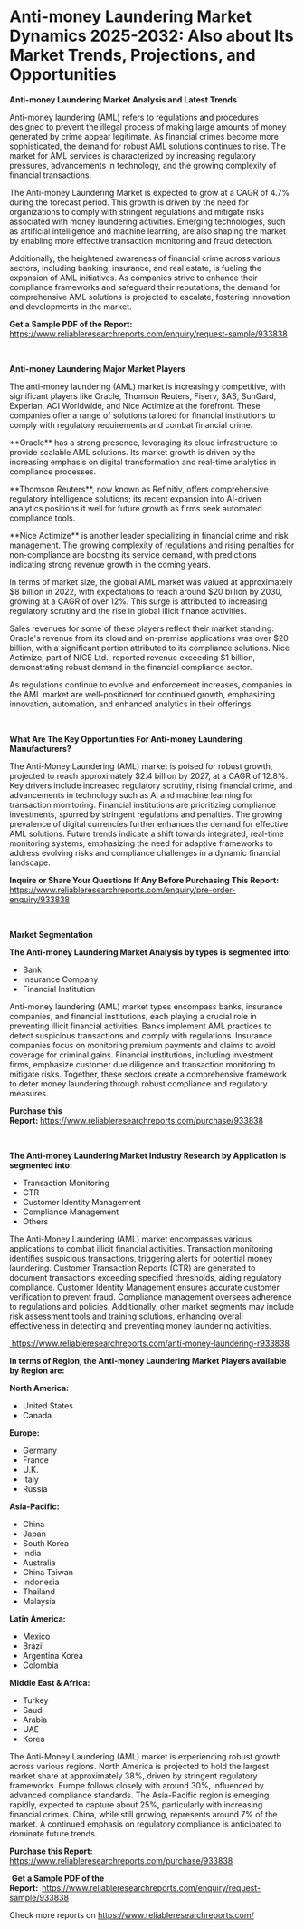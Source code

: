 <p><h1>Anti-money Laundering Market Dynamics 2025-2032: Also about Its Market Trends, Projections, and Opportunities</h1></p><p><strong>Anti-money Laundering Market Analysis and Latest Trends</strong></p>
<p><p>Anti-money laundering (AML) refers to regulations and procedures designed to prevent the illegal process of making large amounts of money generated by crime appear legitimate. As financial crimes become more sophisticated, the demand for robust AML solutions continues to rise. The market for AML services is characterized by increasing regulatory pressures, advancements in technology, and the growing complexity of financial transactions.</p><p>The Anti-money Laundering Market is expected to grow at a CAGR of 4.7% during the forecast period. This growth is driven by the need for organizations to comply with stringent regulations and mitigate risks associated with money laundering activities. Emerging technologies, such as artificial intelligence and machine learning, are also shaping the market by enabling more effective transaction monitoring and fraud detection.</p><p>Additionally, the heightened awareness of financial crime across various sectors, including banking, insurance, and real estate, is fueling the expansion of AML initiatives. As companies strive to enhance their compliance frameworks and safeguard their reputations, the demand for comprehensive AML solutions is projected to escalate, fostering innovation and developments in the market.</p></p>
<p><strong>Get a Sample PDF of the Report:&nbsp;</strong> <a href="https://www.reliableresearchreports.com/enquiry/request-sample/933838?utm_campaign=2714&utm_medium=2&utm_source=Github&utm_content=ia&utm_term=11032025&utm_id=anti-money-laundering">https://www.reliableresearchreports.com/enquiry/request-sample/933838</a></p>
<p>&nbsp;</p>
<p><strong>Anti-money Laundering Major Market Players</strong></p>
<p><p>The anti-money laundering (AML) market is increasingly competitive, with significant players like Oracle, Thomson Reuters, Fiserv, SAS, SunGard, Experian, ACI Worldwide, and Nice Actimize at the forefront. These companies offer a range of solutions tailored for financial institutions to comply with regulatory requirements and combat financial crime.</p><p>**Oracle** has a strong presence, leveraging its cloud infrastructure to provide scalable AML solutions. Its market growth is driven by the increasing emphasis on digital transformation and real-time analytics in compliance processes. </p><p>**Thomson Reuters**, now known as Refinitiv, offers comprehensive regulatory intelligence solutions; its recent expansion into AI-driven analytics positions it well for future growth as firms seek automated compliance tools. </p><p>**Nice Actimize** is another leader specializing in financial crime and risk management. The growing complexity of regulations and rising penalties for non-compliance are boosting its service demand, with predictions indicating strong revenue growth in the coming years. </p><p>In terms of market size, the global AML market was valued at approximately $8 billion in 2022, with expectations to reach around $20 billion by 2030, growing at a CAGR of over 12%. This surge is attributed to increasing regulatory scrutiny and the rise in global illicit finance activities.</p><p>Sales revenues for some of these players reflect their market standing: Oracle's revenue from its cloud and on-premise applications was over $20 billion, with a significant portion attributed to its compliance solutions. Nice Actimize, part of NICE Ltd., reported revenue exceeding $1 billion, demonstrating robust demand in the financial compliance sector.</p><p>As regulations continue to evolve and enforcement increases, companies in the AML market are well-positioned for continued growth, emphasizing innovation, automation, and enhanced analytics in their offerings.</p></p>
<p>&nbsp;</p>
<p><strong>What Are The Key Opportunities For Anti-money Laundering Manufacturers?</strong></p>
<p><p>The Anti-Money Laundering (AML) market is poised for robust growth, projected to reach approximately $2.4 billion by 2027, at a CAGR of 12.8%. Key drivers include increased regulatory scrutiny, rising financial crime, and advancements in technology such as AI and machine learning for transaction monitoring. Financial institutions are prioritizing compliance investments, spurred by stringent regulations and penalties. The growing prevalence of digital currencies further enhances the demand for effective AML solutions. Future trends indicate a shift towards integrated, real-time monitoring systems, emphasizing the need for adaptive frameworks to address evolving risks and compliance challenges in a dynamic financial landscape.</p></p>
<p><strong>Inquire or Share Your Questions If Any Before Purchasing This Report:</strong> <a href="https://www.reliableresearchreports.com/enquiry/pre-order-enquiry/933838?utm_campaign=2714&utm_medium=2&utm_source=Github&utm_content=ia&utm_term=11032025&utm_id=anti-money-laundering">https://www.reliableresearchreports.com/enquiry/pre-order-enquiry/933838</a></p>
<p>&nbsp;</p>
<p><strong>Market Segmentation</strong></p>
<p><strong>The Anti-money Laundering Market Analysis by types is segmented into:</strong></p>
<p><ul><li>Bank</li><li>Insurance Company</li><li>Financial Institution</li></ul></p>
<p><p>Anti-money laundering (AML) market types encompass banks, insurance companies, and financial institutions, each playing a crucial role in preventing illicit financial activities. Banks implement AML practices to detect suspicious transactions and comply with regulations. Insurance companies focus on monitoring premium payments and claims to avoid coverage for criminal gains. Financial institutions, including investment firms, emphasize customer due diligence and transaction monitoring to mitigate risks. Together, these sectors create a comprehensive framework to deter money laundering through robust compliance and regulatory measures.</p></p>
<p><strong>Purchase this Report:&nbsp;</strong><a href="https://www.reliableresearchreports.com/purchase/933838?utm_campaign=2714&utm_medium=2&utm_source=Github&utm_content=ia&utm_term=11032025&utm_id=anti-money-laundering">https://www.reliableresearchreports.com/purchase/933838</a></p>
<p>&nbsp;</p>
<p><strong>The Anti-money Laundering Market Industry Research by Application is segmented into:</strong></p>
<p><ul><li>Transaction Monitoring</li><li>CTR</li><li>Customer Identity Management</li><li>Compliance Management</li><li>Others</li></ul></p>
<p><p>The Anti-Money Laundering (AML) market encompasses various applications to combat illicit financial activities. Transaction monitoring identifies suspicious transactions, triggering alerts for potential money laundering. Customer Transaction Reports (CTR) are generated to document transactions exceeding specified thresholds, aiding regulatory compliance. Customer Identity Management ensures accurate customer verification to prevent fraud. Compliance management oversees adherence to regulations and policies. Additionally, other market segments may include risk assessment tools and training solutions, enhancing overall effectiveness in detecting and preventing money laundering activities.</p></p>
<p><a href="https://www.reliableresearchreports.com/anti-money-laundering-r933838?utm_campaign=2714&utm_medium=2&utm_source=Github&utm_content=ia&utm_term=11032025&utm_id=anti-money-laundering">&nbsp;https://www.reliableresearchreports.com/anti-money-laundering-r933838</a></p>
<p><strong>In terms of Region, the Anti-money Laundering Market Players available by Region are:</strong></p>
<p>
    <p> <strong> North America: </strong>
        <ul>
            <li>United States</li>
            <li>Canada</li>
        </ul>
        </p> 
    <p> <strong> Europe: </strong>
        <ul>
            <li>Germany</li>
            <li>France</li>
            <li>U.K.</li>
            <li>Italy</li>
            <li>Russia</li>
        </ul>
        </p> 
    <p> <strong> Asia-Pacific: </strong>
        <ul>
            <li>China</li>
            <li>Japan</li>
            <li>South Korea</li>
            <li>India</li>
            <li>Australia</li>
            <li>China Taiwan</li>
            <li>Indonesia</li>
            <li>Thailand</li>
            <li>Malaysia</li>
        </ul>
        </p> 
    <p> <strong> Latin America: </strong>
        <ul>
            <li>Mexico</li>
            <li>Brazil</li>
            <li>Argentina Korea</li>
            <li>Colombia</li>
        </ul>
        </p> 
    <p> <strong> Middle East & Africa: </strong>
        <ul>
            <li>Turkey</li>
            <li>Saudi</li>
            <li>Arabia</li>
            <li>UAE</li>
            <li>Korea</li>
        </ul>
    </p>
    </p>
<p><p>The Anti-Money Laundering (AML) market is experiencing robust growth across various regions. North America is projected to hold the largest market share at approximately 38%, driven by stringent regulatory frameworks. Europe follows closely with around 30%, influenced by advanced compliance standards. The Asia-Pacific region is emerging rapidly, expected to capture about 25%, particularly with increasing financial crimes. China, while still growing, represents around 7% of the market. A continued emphasis on regulatory compliance is anticipated to dominate future trends.</p></p>
<p><strong>Purchase this Report: </strong><a href="https://www.reliableresearchreports.com/purchase/933838?utm_campaign=2714&utm_medium=2&utm_source=Github&utm_content=ia&utm_term=11032025&utm_id=anti-money-laundering">https://www.reliableresearchreports.com/purchase/933838</a></p>
<p>&nbsp;<strong>Get a Sample PDF of the Report:&nbsp;&nbsp;</strong><a href="https://www.reliableresearchreports.com/enquiry/request-sample/933838?utm_campaign=2714&utm_medium=2&utm_source=Github&utm_content=ia&utm_term=11032025&utm_id=anti-money-laundering">https://www.reliableresearchreports.com/enquiry/request-sample/933838</a></p>
<p><strong></strong></p>
<p>Check more reports on <a href="https://www.reliableresearchreports.com/?utm_campaign=2714&utm_medium=2&utm_source=Github&utm_content=ia&utm_term=11032025&utm_id=anti-money-laundering">https://www.reliableresearchreports.com/</a></p>
